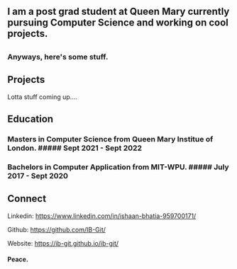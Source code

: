## I am a post grad student at Queen Mary currently pursuing Computer Science and working on cool projects.

##

### Anyways, here's some stuff.

##

## Projects

Lotta stuff coming up....

## Education

### Masters in Computer Science from Queen Mary Institue of London. ##### Sept 2021 - Sept 2022

### Bachelors in Computer Application from MIT-WPU. ##### July 2017 - Sept 2020

## Connect

Linkedin: https://www.linkedin.com/in/ishaan-bhatia-959700171/

Github: https://github.com/IB-Git/

Website: https://ib-git.github.io/ib-git/

#### Peace.
